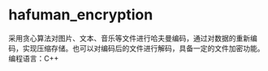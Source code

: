 # hafuman_encryption
采用贪心算法对图片、文本、音乐等文件进行哈夫曼编码，通过对数据的重新编码，实现压缩存储。也可以对编码后的文件进行解码，具备一定的文件加密功能。
编程语言：C++
